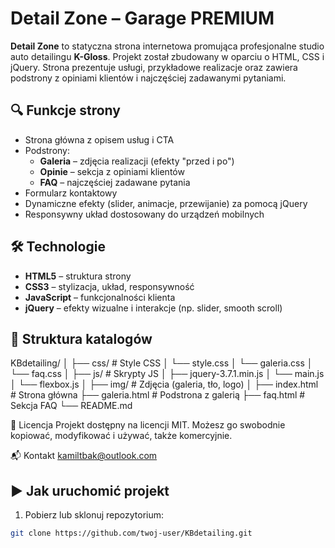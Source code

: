 
# Detail Zone – Garage PREMIUM

**Detail Zone** to statyczna strona internetowa promująca profesjonalne studio auto detailingu **K-Gloss**. Projekt został zbudowany w oparciu o HTML, CSS i jQuery. Strona prezentuje usługi, przykładowe realizacje oraz zawiera podstrony z opiniami klientów i najczęściej zadawanymi pytaniami.

## 🔍 Funkcje strony

- Strona główna z opisem usług i CTA
- Podstrony:
  - **Galeria** – zdjęcia realizacji (efekty "przed i po")
  - **Opinie** – sekcja z opiniami klientów
  - **FAQ** – najczęściej zadawane pytania
- Formularz kontaktowy
- Dynamiczne efekty (slider, animacje, przewijanie) za pomocą jQuery
- Responsywny układ dostosowany do urządzeń mobilnych

## 🛠️ Technologie

- **HTML5** – struktura strony
- **CSS3** – stylizacja, układ, responsywność
- **JavaScript** – funkcjonalności klienta
- **jQuery** – efekty wizualne i interakcje (np. slider, smooth scroll)

## 📂 Struktura katalogów

KBdetailing/
│
├── css/ # Style CSS
│ └── style.css
│ └── galeria.css
│ └── faq.css
│
├── js/ # Skrypty JS
│ ├── jquery-3.7.1.min.js
│ └── main.js
│ └── flexbox.js
│
├── img/ # Zdjęcia (galeria, tło, logo)
│
├── index.html # Strona główna
├── galeria.html # Podstrona z galerią
├── faq.html # Sekcja FAQ
└── README.md

🪪 Licencja
Projekt dostępny na licencji MIT. Możesz go swobodnie kopiować, modyfikować i używać, także komercyjnie.


📬 Kontakt
kamiltbak@outlook.com

## ▶️ Jak uruchomić projekt

1. Pobierz lub sklonuj repozytorium:
```bash
git clone https://github.com/twoj-user/KBdetailing.git




